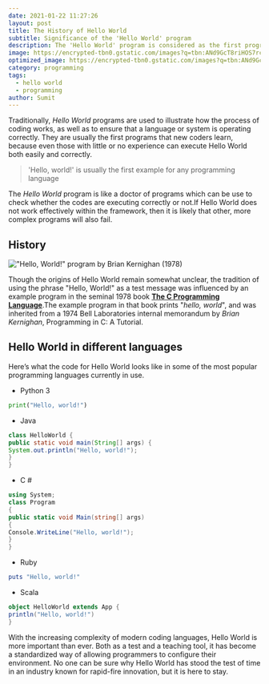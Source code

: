 ```yaml
---
date: 2021-01-22 11:27:26
layout: post
title: The History of Hello World
subtitle: Significance of the 'Hello World' program
description: The 'Hello World' program is considered as the first program of anyone who starts learning to code.
image: https://encrypted-tbn0.gstatic.com/images?q=tbn:ANd9GcT8riHOS7rcLPVfrvlyUCWu_a2HQR3sMaOQGg&usqp=CAU
optimized_image: https://encrypted-tbn0.gstatic.com/images?q=tbn:ANd9GcT8riHOS7rcLPVfrvlyUCWu_a2HQR3sMaOQGg&usqp=CAU
category: programming
tags:
  - hello world
  - programming
author: Sumit
---
```


Traditionally, *Hello World* programs are used to illustrate how the process of coding works, as well as to ensure that a language or system is operating correctly. They are usually the first programs that new coders learn, because even those with little or no experience can execute Hello World both easily and correctly.

>'Hello, world!' is usually the first example for any programming language

The *Hello World* program is like a doctor of programs which can be use to check whether the codes are executing correctly or not.If Hello World does not work effectively within the framework, then it is likely that other, more complex programs will also fail.

## History

!["Hello, World!" program by Brian Kernighan (1978)](https://upload.wikimedia.org/wikipedia/commons/thumb/2/21/Hello_World_Brian_Kernighan_1978.jpg/220px-Hello_World_Brian_Kernighan_1978.jpg)

Though the origins of Hello World remain somewhat unclear, the tradition of using the phrase "Hello, World!" as a test message was influenced by an example program in the seminal 1978 book <a href="https://archive.org/details/TheCProgrammingLanguageFirstEdition/page/n143/mode/2up">**The C Programming Language**</a>.The example program in that book prints "*hello, world*", and was inherited from a 1974 Bell Laboratories internal memorandum by *Brian Kernighan*, Programming in C: A Tutorial.

## Hello World in different languages

Here’s what the code for Hello World looks like in some of the most popular programming languages currently in use.

* Python 3
```python
print("Hello, world!")
```

* Java
```java
class HelloWorld {
public static void main(String[] args) {
System.out.println("Hello, world!");
}
}
```

* C #
```c#
using System;
class Program
{
public static void Main(string[] args)
{
Console.WriteLine("Hello, world!");
}
}
```

* Ruby
```ruby 
puts "Hello, world!"
```

* Scala
```scala 
object HelloWorld extends App {
println("Hello, world!")
}
```

With the increasing complexity of modern coding languages, Hello World is more important than ever. Both as a test and a teaching tool, it has become a standardized way of allowing programmers to configure their environment. No one can be sure why Hello World has stood the test of time in an industry known for rapid-fire innovation, but it is here to stay.








